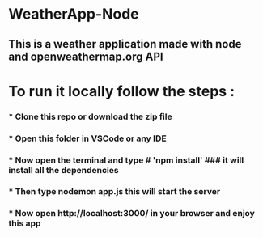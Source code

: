 # WeatherApp-Node
## This is a weather application made with node and openweathermap.org API
# To run it locally follow the steps :
### * Clone this repo or download the zip file
### * Open this folder in VSCode or any IDE
### * Now open the terminal and type # 'npm install' ### it will install all the dependencies 
### * Then type nodemon app.js this will start the server
### * Now open http://localhost:3000/ in your browser and enjoy this app
